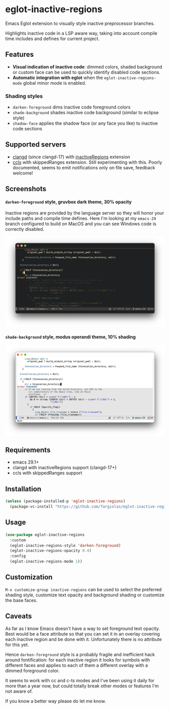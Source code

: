 # eglot-inactive-regions

Emacs Eglot extension to visually style inactive preprocessor
branches.

Highlights inactive code in a LSP aware way, taking into account
compile time includes and defines for current project.

## Features

- **Visual indication of inactive code**: dimmed colors, shaded background or custom face can be used to quickly identify disabled code sections.
- **Automatic integration with eglot** when the `eglot-inactive-regions-mode` global minor mode is enabled.

### Shading styles
* `darken-foreground` dims inactive code foreground colors
* `shade-background` shades inactive code background (similar to eclipse style) 
* `shadow-face` applies the shadow face (or any face you like) to inactive code sections 

## Supported servers

- [clangd](https://clangd.llvm.org/) (since clangd-17) with [inactiveRegions](https://github.com/clangd/clangd/issues/132) extension
- [ccls](https://github.com/MaskRay/ccls) with skippedRanges extension. Still experimenting with this. Poorly documented, seems to emit notifications only on file save, feedback welcome!

## Screenshots

#### `darken-foreground` style, gruvbox dark theme, 30% opacity

Inactive regions are provided by the language server so they will
honor your include paths and compile time defines. Here I'm looking at
my `emacs-29` branch configured to build on MacOS and you can see
Windows code is correctly disabled.

![darken-foreground](./screenshots/darken-foreground-gruvbox-dark.png)

#### `shade-background` style, modus operandi theme, 10% shading

![shade-background](./screenshots/shade-background-modus-operandi.png)

## Requirements

- emacs 29.1+
- clangd with inactiveRegions support (clangd-17+)
- ccls with skippedRanges support

## Installation

```lisp
(unless (package-installed-p 'eglot-inactive-regions)
  (package-vc-install "https://github.com/fargiolas/eglot-inactive-regions"))
```

## Usage

```lisp
(use-package eglot-inactive-regions
  :custom
  (eglot-inactive-regions-style 'darken-foreground)
  (eglot-inactive-regions-opacity 0.4)
  :config
  (eglot-inactive-regions-mode 1))
```

## Customization

`M-x customize-group inactive-regions` can be used to select the
preferred shading style, customize text opacity and background shading
or customize the base faces.

## Caveats

As far as I know Emacs doesn't have a way to set foreground text
opacity. Best would be a face attribute so that you can set it in an
overlay covering each inactive region and be done with it. Unfortunately
there is no attribute for this yet.

Hence `darken-foreground` style is a probably fragile and inefficient
hack around fontification: for each inactive region it looks for
symbols with different faces and applies to each of them a different
overlay with a dimmed foreground color.

It seems to work with cc and c-ts modes and I've been using it daily
for more than a year now, but could totally break other modes or
features I'm not aware of.

If you know a better way please do let me know.
